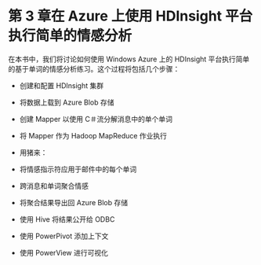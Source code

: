 # 第 3 章在 Azure 上使用 HDInsight 平台执行简单的情感分析

在本书中，我们将讨论如何使用 Windows Azure 上的 HDInsight 平台执行简单的基于单词的情感分析练习。这个过程将包括几个步骤：

*   创建和配置 HDInsight 集群
*   将数据上载到 Azure Blob 存储
*   创建 Mapper 以使用 C＃流分解消息中的单个单词
*   将 Mapper 作为 Hadoop MapReduce 作业执行
*   用猪来：

*   将情感指示符应用于邮件中的每个单词
*   跨消息和单词聚合情感
*   将聚合结果导出回 Azure Blob 存储

*   使用 Hive 将结果公开给 ODBC
*   使用 PowerPivot 添加上下文
*   使用 PowerView 进行可视化
